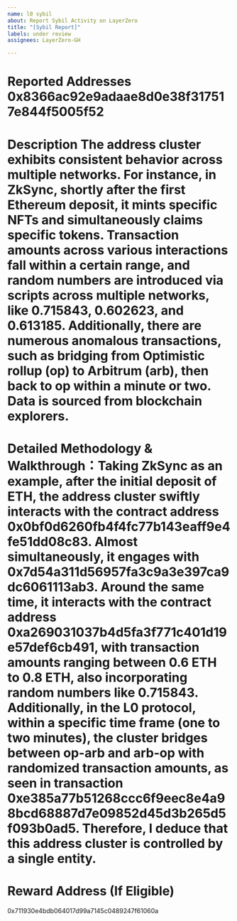 ```yaml
---
name: l0 sybil
about: Report Sybil Activity on LayerZero
title: "[Sybil Report]"
labels: under review
assignees: LayerZero-GH

---
```


# Reported Addresses  0x8366ac92e9adaae8d0e38f317517e844f5005f52

# Description The address cluster exhibits consistent behavior across multiple networks. For instance, in ZkSync, shortly after the first Ethereum deposit, it mints specific NFTs and simultaneously claims specific tokens. Transaction amounts across various interactions fall within a certain range, and random numbers are introduced via scripts across multiple networks, like 0.715843, 0.602623, and 0.613185. Additionally, there are numerous anomalous transactions, such as bridging from Optimistic rollup (op) to Arbitrum (arb), then back to op within a minute or two. Data is sourced from blockchain explorers.

# Detailed Methodology & Walkthrough：Taking ZkSync as an example, after the initial deposit of ETH, the address cluster swiftly interacts with the contract address 0x0bf0d6260fb4f4fc77b143eaff9e4fe51dd08c83. Almost simultaneously, it engages with 0x7d54a311d56957fa3c9a3e397ca9dc6061113ab3. Around the same time, it interacts with the contract address 0xa269031037b4d5fa3f771c401d19e57def6cb491, with transaction amounts ranging between 0.6 ETH to 0.8 ETH, also incorporating random numbers like 0.715843. Additionally, in the L0 protocol, within a specific time frame (one to two minutes), the cluster bridges between op-arb and arb-op with randomized transaction amounts, as seen in transaction 0xe385a77b51268ccc6f9eec8e4a98bcd68887d7e09852d45d3b265d5f093b0ad5. Therefore, I deduce that this address cluster is controlled by a single entity.

# Reward Address (If Eligible)
0x711930e4bdb064017d99a7145c0489247f61060a
